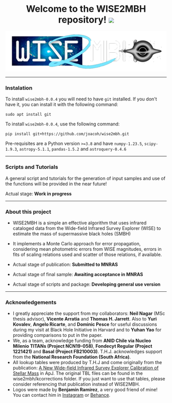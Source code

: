 <div id="hi" align="center">
  <h1>
    Welcome to the WISE2MBH repository!
    <img src="https://media.giphy.com/media/hvRJCLFzcasrR4ia7z/giphy.gif" width="30px"/>
  </h1>
</div>
<div id="header" align="center">
  <img src="logos/WISE2MBH positivo sin fondo.png" width="600"/>
</div>

---
### Instalation 

To install `wise2mbh-0.0.4` you will need to have `git` installed. If you don't have it, you can install it with the following command:

    sudo apt install git

To install `wise2mbh-0.0.4`, use the following command:

    pip install git+https://github.com/joacoh/wise2mbh.git

Pre-requisites are a Python version `>=3.8` and have `numpy-1.23.5`, `scipy-1.9.3`, `astropy-5.1.1`, `pandas-1.5.2` and `astroquery-0.4.6`

---
### Scripts and Tutorials

A general script and tutorials for the generation of input samples and use of the functions will be provided in the near future!

Actual stage: **Work in progress**

---

### About this project

- WISE2MBH is a simple an effective algorithm that uses infrared cataloged data from the Wide-field Infrared Survey Explorer (WISE) to estimate the mass of supermassive black holes (SMBH)

- It implements a Monte Carlo approach for error propagation, considering mean photometric errors from WISE magnitudes, errors in fits of scaling relations used and scatter of those relations, if available.

- Actual stage of publication: **Submitted to MNRAS**

- Actual stage of final sample: **Awaiting acceptance in MNRAS**

- Actual stage of scripts and package: **Developing general use version**

---

### Acknowledgements

- I greatly appreciate the support from my collaborators: **Neil Nagar** (MSc thesis advisor), **Vicente Arratia** and **Thomas H. Jarrett**. Also to **Yuri Kovalev**, **Angelo Ricarte**, and **Dominic Pesce** for useful discussions during my visit at Black Hole Initiative in Harvard and to **Yuhan Yao** for providing comparisons to put in the paper. 
- We, as a team, acknowledge funding from **ANID Chile via Nucleo Milenio TITANs (Project NCN19-058)**, **Fondecyt Regular (Project 1221421)** and **Basal (Project FB210003)**. T.H.J. acknowledges support from the **National Research Foundation (South Africa)**.
- All lookup tables were produced by T.H.J and come originally from the publication: [A New Wide-field Infrared Survey Explorer Calibration of Stellar Mass](https://iopscience.iop.org/article/10.3847/1538-4357/acb68f/meta) in ApJ. The original TBL files can be found in the wise2mbh/kcorrections folder. If you just want to use that tables, please consider referencing that publication instead of WISE2MBH.
- Logos were made by **Benjamín Ramírez**, a very good friend of mine! You can contact him in [Instagram](https://www.instagram.com/iamtwentythreee/) or [Behance](https://www.behance.net/be23r/).